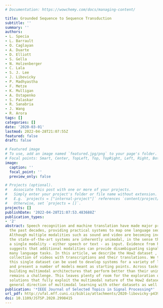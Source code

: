 ```yaml
---
# Documentation: https://wowchemy.com/docs/managing-content/

title: Grounded Sequence to Sequence Transduction
subtitle: ''
summary: ''
authors:
- L. Specia
- L. Barrault
- O. Caglayan
- A. Duarte
- D. Elliott
- S. Gella
- N. Holzenberger
- C. Lala
- S. J. Lee
- J. Libovicky
- P. Madhyastha
- F. Metze
- K. Mulligan
- A. Ostapenko
- S. Palaskar
- R. Sanabria
- J. Wang
- R. Arora
tags: []
categories: []
date: '2020-03-01'
lastmod: 2022-04-28T21:07:55Z
featured: false
draft: false

# Featured image
# To use, add an image named `featured.jpg/png` to your page's folder.
# Focal points: Smart, Center, TopLeft, Top, TopRight, Left, Right, BottomLeft, Bottom, BottomRight.
image:
  caption: ''
  focal_point: ''
  preview_only: false

# Projects (optional).
#   Associate this post with one or more of your projects.
#   Simply enter your project's folder or file name without extension.
#   E.g. `projects = ["internal-project"]` references `content/project/deep-learning/index.md`.
#   Otherwise, set `projects = []`.
projects: []
publishDate: '2022-04-28T21:07:53.483688Z'
publication_types:
- '2'
abstract: Speech recognition and machine translation have made major progress over
  the past decades, providing practical systems to map one language sequence to another.
  Although multiple modalities such as sound and video are becoming increasingly available,
  the state-of-the-art systems are inherently unimodal, in the sense that they take
  a single modality - either speech or text - as input. Evidence from human learning
  suggests that additional modalities can provide disambiguating signals crucial for
  many language tasks. In this article, we describe the How2 dataset , a large, open-domain
  collection of videos with transcriptions and their translations. We then show how
  this single dataset can be used to develop systems for a variety of language tasks
  and present a number of models meant as starting points. Across tasks, we find that
  building multimodal architectures that perform better than their unimodal counterpart
  remains a challenge. This leaves plenty of room for the exploration of more advanced
  solutions that fully exploit the multimodal nature of the How2 dataset , and the
  general direction of multimodal learning with other datasets as well.
publication: '*IEEE Journal of Selected Topics in Signal Processing*'
url_pdf: http://ufal.mff.cuni.cz/biblio/attachments/2020-libovicky-p4396153103180475356.pdf
doi: 10.1109/JSTSP.2020.2998415
---
```

